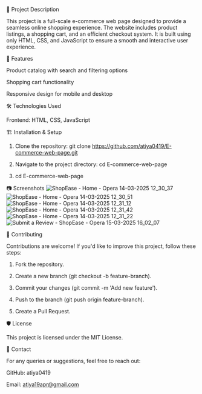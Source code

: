 📌 Project Description

This project is a full-scale e-commerce web page designed to provide a seamless online shopping experience. The website includes product listings, a shopping cart, and an efficient checkout system. It is built using only HTML, CSS, and JavaScript to ensure a smooth and interactive user experience.

🚀 Features

Product catalog with search and filtering options

Shopping cart functionality

Responsive design for mobile and desktop

🛠️ Technologies Used

Frontend: HTML, CSS, JavaScript

🏗️ Installation & Setup

1. Clone the repository:
   git clone https://github.com/atiya0419/E-commerce-web-page.git

2. Navigate to the project directory:
   cd E-commerce-web-page

3. cd E-commerce-web-page

📷 Screenshots
![ShopEase - Home - Opera 14-03-2025 12_30_37](https://github.com/user-attachments/assets/4418f602-9cc7-4b95-8803-f6966b561a16)
![ShopEase - Home - Opera 14-03-2025 12_30_51](https://github.com/user-attachments/assets/ae53d150-0bc3-46ec-bfe3-2dd55c954ca5)
![ShopEase - Home - Opera 14-03-2025 12_31_12](https://github.com/user-attachments/assets/ca1b0675-1428-4244-8d4f-7cb81cd2ac9e)
![ShopEase - Home - Opera 14-03-2025 12_31_42](https://github.com/user-attachments/assets/052b017d-deac-41d0-8153-0a9cc80fb558)
![ShopEase - Home - Opera 14-03-2025 12_31_22](https://github.com/user-attachments/assets/1d4ec78f-83f8-48f1-ac41-ca562f82e0e5)
![Submit a Review - ShopEase - Opera 15-03-2025 16_02_07](https://github.com/user-attachments/assets/8d62555b-7409-4235-b912-c8fe3460a5ba)

🤝 Contributing

Contributions are welcome! If you'd like to improve this project, follow these steps:

1. Fork the repository.

2. Create a new branch (git checkout -b feature-branch).

3. Commit your changes (git commit -m 'Add new feature').

4. Push to the branch (git push origin feature-branch).

5. Create a Pull Request.

🛡️ License

This project is licensed under the MIT License.

📩 Contact

For any queries or suggestions, feel free to reach out:

GitHub: atiya0419

Email: atiya19apr@gmail.com



